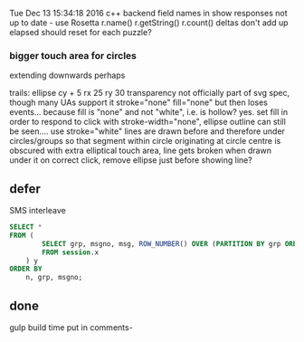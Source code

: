 
Tue Dec 13 15:34:18 2016
c++ backend field names in show responses not up to date - use Rosetta r.name() r.getString() r.count()
deltas don't add up
elapsed should reset for each puzzle?

### bigger touch area for circles

extending downwards perhaps

trails: ellipse cy + 5 rx 25 ry 30
transparency not officially part of svg spec, though many UAs support it
stroke="none" fill="none" but then loses events... because fill is "none" and not "white", i.e. is hollow? yes. set fill in order to respond to click
with stroke-width="none", ellipse outline can still be seen....  use stroke="white"
lines are drawn before and therefore under circles/groups so that segment within circle originating at circle centre is obscured
with extra elliptical touch area, line gets broken when drawn under it
on correct click, remove ellipse just before showing line?

## defer

SMS interleave

```sql
SELECT *
FROM (
        SELECT grp, msgno, msg, ROW_NUMBER() OVER (PARTITION BY grp ORDER BY msgno ) n
        FROM session.x
    ) y 
ORDER BY
    n, grp, msgno;
```

## done

gulp build time put in comments-